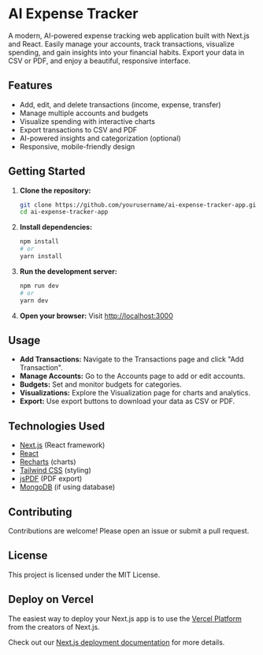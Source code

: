 # AI Expense Tracker

A modern, AI-powered expense tracking web application built with Next.js and React. Easily manage your accounts, track transactions, visualize spending, and gain insights into your financial habits. Export your data in CSV or PDF, and enjoy a beautiful, responsive interface.

## Features
- Add, edit, and delete transactions (income, expense, transfer)
- Manage multiple accounts and budgets
- Visualize spending with interactive charts
- Export transactions to CSV and PDF
- AI-powered insights and categorization (optional)
- Responsive, mobile-friendly design

## Getting Started

1. **Clone the repository:**
   ```bash
   git clone https://github.com/yourusername/ai-expense-tracker-app.git
   cd ai-expense-tracker-app
   ```
2. **Install dependencies:**
   ```bash
   npm install
   # or
   yarn install
   ```
3. **Run the development server:**
   ```bash
   npm run dev
   # or
   yarn dev
   ```
4. **Open your browser:**
   Visit [http://localhost:3000](http://localhost:3000)

## Usage
- **Add Transactions:** Navigate to the Transactions page and click "Add Transaction".
- **Manage Accounts:** Go to the Accounts page to add or edit accounts.
- **Budgets:** Set and monitor budgets for categories.
- **Visualizations:** Explore the Visualization page for charts and analytics.
- **Export:** Use export buttons to download your data as CSV or PDF.

## Technologies Used
- [Next.js](https://nextjs.org/) (React framework)
- [React](https://react.dev/)
- [Recharts](https://recharts.org/) (charts)
- [Tailwind CSS](https://tailwindcss.com/) (styling)
- [jsPDF](https://github.com/parallax/jsPDF) (PDF export)
- [MongoDB](https://www.mongodb.com/) (if using database)

## Contributing
Contributions are welcome! Please open an issue or submit a pull request.

## License
This project is licensed under the MIT License.

## Deploy on Vercel

The easiest way to deploy your Next.js app is to use the [Vercel Platform](https://vercel.com/new?utm_medium=default-template&filter=next.js&utm_source=create-next-app&utm_campaign=create-next-app-readme) from the creators of Next.js.

Check out our [Next.js deployment documentation](https://nextjs.org/docs/app/building-your-application/deploying) for more details.
